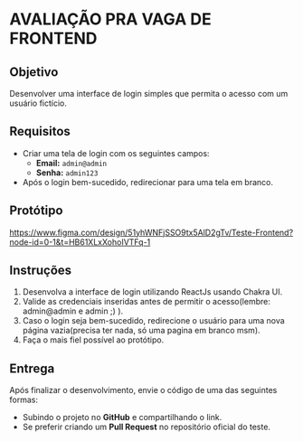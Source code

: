 # AVALIAÇÃO PRA VAGA DE FRONTEND

## Objetivo

Desenvolver uma interface de login simples que permita o acesso com um usuário fictício.  

## Requisitos  

- Criar uma tela de login com os seguintes campos:  
  - **Email:** `admin@admin`  
  - **Senha:** `admin123`  
- Após o login bem-sucedido, redirecionar para uma tela em branco.


## Protótipo

https://www.figma.com/design/51yhWNFjSSO9tx5AlD2gTv/Teste-Frontend?node-id=0-1&t=HB61XLxXohoIVTFq-1

## Instruções  

1. Desenvolva a interface de login utilizando ReactJs usando Chakra UI.  
2. Valide as credenciais inseridas antes de permitir o acesso(lembre: admin@admin e admin ;) ).  
3. Caso o login seja bem-sucedido, redirecione o usuário para uma nova página vazia(precisa ter nada, só uma pagina em branco msm).  
4. Faça o mais fiel possível ao protótipo.  

## Entrega  

Após finalizar o desenvolvimento, envie o código de uma das seguintes formas:  

- Subindo o projeto no **GitHub** e compartilhando o link.  
- Se preferir criando um **Pull Request** no repositório oficial do teste.  



